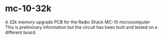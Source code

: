 # mc-10-32k
A 32k memory upgrade PCB for the Radio Shack MC-10 microcomputer
This is preliminary information but the circuit has been built and tested on a different board.
